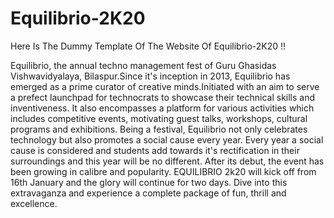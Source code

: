 # Equilibrio-2K20
Here Is The Dummy Template Of The Website Of Equilibrio-2K20 !!


Equilibrio, the annual techno management fest of Guru Ghasidas Vishwavidyalaya, Bilaspur.Since it's inception in 2013, Equilibrio has emerged as a prime curator of creative minds.Initiated with an aim to serve a prefect launchpad for technocrats to showcase their technical skills and inventiveness. It also encompasses a platform for various activities which includes competitive events, motivating guest talks, workshops, cultural programs and exhibitions. Being a festival, Equilibrio not only celebrates technology but also promotes a social cause every year. Every year a social cause is considered and students add towards it's rectification in their surroundings and this year will be no different. After its debut, the event has been growing in calibre and popularity. EQUILIBRIO 2k20 will kick off from 16th January and the glory will continue for two days. Dive into this extravaganza and experience a complete package of fun, thrill and excellence.
